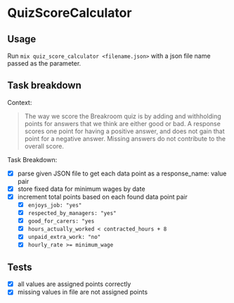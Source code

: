 # QuizScoreCalculator

## Usage
Run `mix quiz_score_calculator <filename.json>` with a json file name passed as the parameter.

## Task breakdown
Context:
> The way we score the Breakroom quiz is by adding and withholding points for answers that we think are either good or bad. A response scores one point for having a positive answer, and does not gain that point for a negative answer. Missing answers do not contribute to the overall score.

Task Breakdown:
- [x] parse given JSON file to get each data point as a response_name: value pair
- [x] store fixed data for minimum wages by date
- [x] increment total points based on each found data point pair
  - [x] `enjoys_job: "yes"`
  - [x] `respected_by_managers: "yes"`
  - [x] `good_for_carers: "yes`
  - [x] `hours_actually_worked < contracted_hours + 8`
  - [x] `unpaid_extra_work: "no"`
  - [x] `hourly_rate >= minimum_wage`

## Tests
- [x] all values are assigned points correctly
- [x] missing values in file are not assigned points